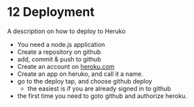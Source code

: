 # 12 Deployment
A description on how to deploy to Heruko

* You need a node.js application
* Create a repository on github
* add, commit & push to github
* Create an account on [heroku.com](http://heroku.com)
* Create an app on heruko, and call it a name.
* go to the deploy tap, and choose github deploy
  * the easiest is if you are already signed in to github
* the first time you need to goto github and authorize heroku.


